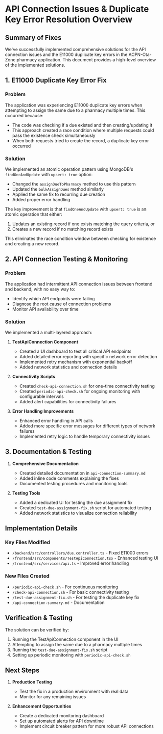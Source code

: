 # API Connection Issues & Duplicate Key Error Resolution Overview

## Summary of Fixes

We've successfully implemented comprehensive solutions for the API connection issues and the E11000 duplicate key errors in the ACPN-Ota-Zone pharmacy application. This document provides a high-level overview of the implemented solutions.

## 1. E11000 Duplicate Key Error Fix

### Problem

The application was experiencing E11000 duplicate key errors when attempting to assign the same due to a pharmacy multiple times. This occurred because:

- The code was checking if a due existed and then creating/updating it
- This approach created a race condition where multiple requests could pass the existence check simultaneously
- When both requests tried to create the record, a duplicate key error occurred

### Solution

We implemented an atomic operation pattern using MongoDB's `findOneAndUpdate` with `upsert: true` option:

- Changed the `assignDueToPharmacy` method to use this pattern
- Updated the `bulkAssignDues` method similarly
- Applied the same fix to recurring due creation
- Added proper error handling

The key improvement is that `findOneAndUpdate` with `upsert: true` is an atomic operation that either:

1. Updates an existing record if one exists matching the query criteria, or
2. Creates a new record if no matching record exists

This eliminates the race condition window between checking for existence and creating a new record.

## 2. API Connection Testing & Monitoring

### Problem

The application had intermittent API connection issues between frontend and backend, with no easy way to:

- Identify which API endpoints were failing
- Diagnose the root cause of connection problems
- Monitor API availability over time

### Solution

We implemented a multi-layered approach:

1. **TestApiConnection Component**

   - Created a UI dashboard to test all critical API endpoints
   - Added detailed error reporting with specific network error detection
   - Implemented retry mechanism with exponential backoff
   - Added network statistics and connection details

2. **Connectivity Scripts**

   - Created `check-api-connection.sh` for one-time connectivity testing
   - Created `periodic-api-check.sh` for ongoing monitoring with configurable intervals
   - Added alert capabilities for connectivity failures

3. **Error Handling Improvements**
   - Enhanced error handling in API calls
   - Added more specific error messages for different types of network failures
   - Implemented retry logic to handle temporary connectivity issues

## 3. Documentation & Testing

1. **Comprehensive Documentation**

   - Created detailed documentation in `api-connection-summary.md`
   - Added inline code comments explaining the fixes
   - Documented testing procedures and monitoring tools

2. **Testing Tools**
   - Added a dedicated UI for testing the due assignment fix
   - Created `test-due-assignment-fix.sh` script for automated testing
   - Added network statistics to visualize connection reliability

## Implementation Details

### Key Files Modified

- `/backend/src/controllers/due.controller.ts` - Fixed E11000 errors
- `/frontend/src/components/TestApiConnection.tsx` - Enhanced testing UI
- `/frontend/src/services/api.ts` - Improved error handling

### New Files Created

- `/periodic-api-check.sh` - For continuous monitoring
- `/check-api-connection.sh` - For basic connectivity testing
- `/test-due-assignment-fix.sh` - For testing the duplicate key fix
- `/api-connection-summary.md` - Documentation

## Verification & Testing

The solution can be verified by:

1. Running the TestApiConnection component in the UI
2. Attempting to assign the same due to a pharmacy multiple times
3. Running the `test-due-assignment-fix.sh` script
4. Setting up periodic monitoring with `periodic-api-check.sh`

## Next Steps

1. **Production Testing**

   - Test the fix in a production environment with real data
   - Monitor for any remaining issues

2. **Enhancement Opportunities**
   - Create a dedicated monitoring dashboard
   - Set up automated alerts for API downtime
   - Implement circuit breaker pattern for more robust API connections
